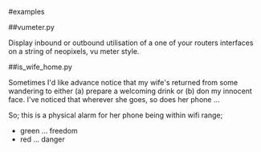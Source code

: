 #examples

##vumeter.py

Display inbound or outbound utilisation of a one of your routers interfaces 
on a string of neopixels, vu meter style.

##is_wife_home.py

Sometimes I'd like advance notice that my wife's returned from some wandering to
either (a) prepare a welcoming drink or (b) don my innocent face.  I've noticed
that wherever she goes, so does her phone ...

So; this is a physical alarm for her phone being within wifi range;

- green ... freedom
- red ... danger


